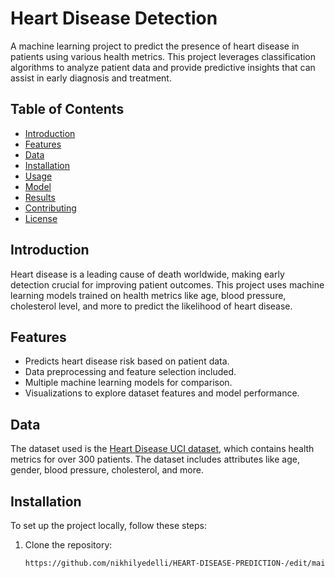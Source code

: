# Heart Disease Detection

A machine learning project to predict the presence of heart disease in patients using various health metrics. This project leverages classification algorithms to analyze patient data and provide predictive insights that can assist in early diagnosis and treatment.

## Table of Contents

- [Introduction](#introduction)
- [Features](#features)
- [Data](#data)
- [Installation](#installation)
- [Usage](#usage)
- [Model](#model)
- [Results](#results)
- [Contributing](#contributing)
- [License](#license)

## Introduction

Heart disease is a leading cause of death worldwide, making early detection crucial for improving patient outcomes. This project uses machine learning models trained on health metrics like age, blood pressure, cholesterol level, and more to predict the likelihood of heart disease.

## Features

- Predicts heart disease risk based on patient data.
- Data preprocessing and feature selection included.
- Multiple machine learning models for comparison.
- Visualizations to explore dataset features and model performance.

## Data

The dataset used is the [Heart Disease UCI dataset](https://archive.ics.uci.edu/ml/datasets/Heart+Disease), which contains health metrics for over 300 patients. The dataset includes attributes like age, gender, blood pressure, cholesterol, and more.

## Installation

To set up the project locally, follow these steps:

1. Clone the repository:
   ```bash
   https://github.com/nikhilyedelli/HEART-DISEASE-PREDICTION-/edit/main/README.md







